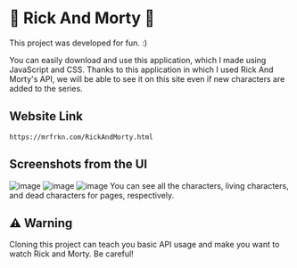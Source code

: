 # 👴 Rick And Morty 👦

This project was developed for fun. :)

You can easily download and use this application, which I made using JavaScript and CSS. Thanks to this application in which I used Rick And Morty's API, we will be able to see it on this site even if new characters are added to the series.

## Website Link
`https://mrfrkn.com/RickAndMorty.html`

## Screenshots from the UI
![image](https://github.com/furkancankay/RickAndMortyAPI/assets/139324087/97d87041-8dd8-4b58-8350-0108f460a950)
![image](https://github.com/furkancankay/RickAndMortyAPI/assets/139324087/4c49f027-b7de-4e2e-a6ab-1ed7634dbc51)
![image](https://github.com/furkancankay/RickAndMortyAPI/assets/139324087/93687c74-f039-4b11-8a7a-5996659e09d2)
You can see all the characters, living characters, and dead characters for pages, respectively.

## ⚠️ Warning

Cloning this project can teach you basic API usage and make you want to watch Rick and Morty. Be careful!
